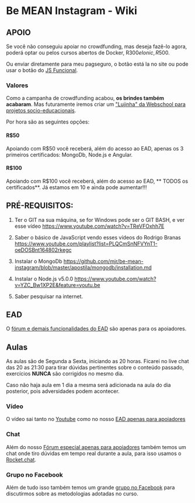 # Be MEAN Instagram - Wiki

## APOIO

Se você não conseguiu apoiar no crowdfunding, mas deseja fazê-lo agora, poderá optar ou pelos cursos abertos de Docker, R$300 e Ionic, R$500. 

Ou enviar diretamente para meu pagseguro, o botão está la no site ou pode usar o botão do [JS Funcional](http://webschool.io/jsfuncional/).

### Valores

Como a campanha de crowdfunding acabou, **os brindes também acabaram**. Mas futuramente iremos criar um ["Lujinha" da Webschool para projetos socio-educacionais](http://nomadev.com.br/webschool-io-lujinha-para-projetos-socio-educacionais/). 

Por hora são as seguintes opções:

#### R$50

Apoiando com R$50 você receberá, além do acesso ao EAD, apenas os 3 primeiros certificados: MongoDb, Node.js e Angular. 

#### R$100

Apoiando com R$100 você receberá, além do acesso ao EAD, ** TODOS os certificados**. Já estamos em 10 e ainda pode aumentar!!!

## PRÉ-REQUISITOS:

1) Ter o GIT na sua máquina, se for Windows pode ser o GIT BASH, e ver esse vídeo https://www.youtube.com/watch?v=TReVFOxhh7E 

2) Saber o básico de JavaScript vendo esses vídeos do Rodrigo Branas https://www.youtube.com/playlist?list=PLQCmSnNFVYnT1-oeDOSBnt164802rkegc

3) Instalar o MongoDb https://github.com/mjr/be-mean-instagram/blob/master/apostila/mongodb/installation.md

4) Instalar o Node.js v5.0.0 https://www.youtube.com/watch?v=YZC_Bw1XP2E&feature=youtu.be

5) Saber pesquisar na internet.

## EAD

O [fórum e demais funcionalidades do EAD](http://aprenda.dagora.net/) são apenas para os apoiadores.

## Aulas

As aulas são de Segunda a Sexta, iniciando as 20 horas. Ficarei no live chat das 20 as 21:30 para tirar dúvidas pertinentes sobre o conteúdo passado, exercícios **NUNCA** são corrigidos no mesmo dia.

Caso não haja aula em 1 dia a mesma será adicionada na aula do dia posterior, pois adversidades podem acontecer.

### Vídeo

O vídeo sai tanto no [Youtube](https://www.youtube.com/playlist?list=PL77JVjKTJT2jyVllJeO3TZV9D5cfSvSjR) como no nosso [EAD apenas para apoiadores](http://aprenda.dagora.net/)

### Chat

Além do nosso [Fórum especial apenas para apoiadores](http://aprenda.dagora.net/) também temos um chat onde tiro dúvidas em tempo real durante a aula, para isso usamos o [Rocket.chat](http://be-mean.rocket.chat/).

### Grupo no Facebook

Além de tudo isso também temos um grande [grupo no Facebook](https://www.facebook.com/groups/workshop.be.mean/) para discutirmos sobre as metodologias adotadas no curso.

